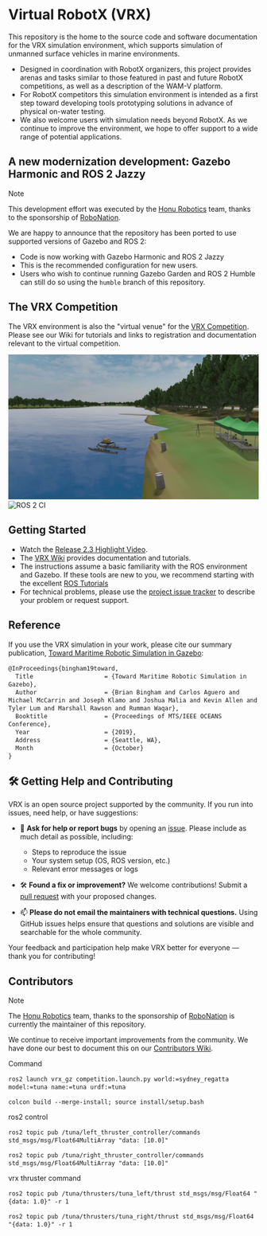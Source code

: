 # Virtual RobotX (VRX)
This repository is the home to the source code and software documentation for the VRX simulation environment, which supports simulation of unmanned surface vehicles in marine environments.
* Designed in coordination with RobotX organizers, this project provides arenas and tasks similar to those featured in past and future RobotX competitions, as well as a description of the WAM-V platform.
* For RobotX competitors this simulation environment is intended as a first step toward developing tools prototyping solutions in advance of physical on-water testing.
* We also welcome users with simulation needs beyond RobotX. As we continue to improve the environment, we hope to offer support to a wide range of potential applications.

## A new modernization development: Gazebo Harmonic and ROS 2 Jazzy

> [!NOTE]
> This development effort was executed by the
> [Honu Robotics](https://honurobotics.com) team, thanks to the sponsorship
> of [RoboNation](https://robonation.org/).

We are happy to announce that the repository has been ported to use supported
versions of Gazebo and ROS 2:
  * Code is now working with Gazebo Harmonic and ROS 2 Jazzy
  * This is the recommended configuration for new users.
  * Users who wish to continue running Gazebo Garden and ROS 2 Humble can still do so using the `humble` branch of this repository.

## The VRX Competition
The VRX environment is also the "virtual venue" for the [VRX Competition](https://github.com/osrf/vrx/wiki). Please see our Wiki for tutorials and links to registration and documentation relevant to the virtual competition.

[![VRX](images/sydney_regatta_gzsim.png)](https://vimeo.com/851696025 "Gazebo Virtual RobotX v. 2.3 - Click to Watch!")
![ROS 2 CI](https://github.com/osrf/vrx/workflows/ROS%202%20CI/badge.svg)

## Getting Started

 * Watch the [Release 2.3 Highlight Video](https://vimeo.com/851696025).
 * The [VRX Wiki](https://github.com/osrf/vrx/wiki) provides documentation and tutorials.
 * The instructions assume a basic familiarity with the ROS environment and Gazebo.  If these tools are new to you, we recommend starting with the excellent [ROS Tutorials](http://wiki.ros.org/ROS/Tutorials)
 * For technical problems, please use the [project issue tracker](https://github.com/osrf/vrx/issues) to describe your problem or request support.

## Reference

If you use the VRX simulation in your work, please cite our summary publication, [Toward Maritime Robotic Simulation in Gazebo](https://wiki.nps.edu/display/BB/Publications?preview=/1173263776/1173263778/PID6131719.pdf):

```
@InProceedings{bingham19toward,
  Title                    = {Toward Maritime Robotic Simulation in Gazebo},
  Author                   = {Brian Bingham and Carlos Aguero and Michael McCarrin and Joseph Klamo and Joshua Malia and Kevin Allen and Tyler Lum and Marshall Rawson and Rumman Waqar},
  Booktitle                = {Proceedings of MTS/IEEE OCEANS Conference},
  Year                     = {2019},
  Address                  = {Seattle, WA},
  Month                    = {October}
}
```
## 🛠️ Getting Help and Contributing

VRX is an open source project supported by the community. If you run into issues, need help, or have suggestions:

- 💬 **Ask for help or report bugs** by opening an [issue](https://github.com/osrf/vrx/issues). Please include as much detail as possible, including:
  - Steps to reproduce the issue
  - Your system setup (OS, ROS version, etc.)
  - Relevant error messages or logs

- 🛠️ **Found a fix or improvement?** We welcome contributions! Submit a [pull request](https://github.com/osrf/vrx/pulls) with your proposed changes.

- 📫 **Please do not email the maintainers with technical questions.** Using GitHub issues helps ensure that questions and solutions are visible and searchable for the whole community.

Your feedback and participation help make VRX better for everyone — thank you for contributing!

## Contributors

> [!NOTE]
> The [Honu Robotics](https://honurobotics.com) team, thanks to the
> sponsorship of [RoboNation](https://robonation.org/) is currently the
> maintainer of this repository.

We continue to receive important improvements from the community.  We have done our best to document this on our [Contributors Wiki](https://github.com/osrf/vrx/wiki/Contributors).


Command

```
ros2 launch vrx_gz competition.launch.py world:=sydney_regatta model:=tuna name:=tuna urdf:=tuna
```

```
colcon build --merge-install; source install/setup.bash
```

ros2 control

```
ros2 topic pub /tuna/left_thruster_controller/commands std_msgs/msg/Float64MultiArray "data: [10.0]"
```


```
ros2 topic pub /tuna/right_thruster_controller/commands std_msgs/msg/Float64MultiArray "data: [10.0]"
```

vrx thruster command

```
ros2 topic pub /tuna/thrusters/tuna_left/thrust std_msgs/msg/Float64 "{data: 1.0}" -r 1
```

```
ros2 topic pub /tuna/thrusters/tuna_right/thrust std_msgs/msg/Float64 "{data: 1.0}" -r 1
```